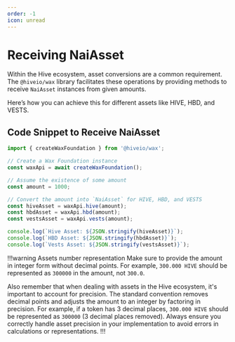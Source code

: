 ```yaml
---
order: -1
icon: unread
---
```


# Receiving NaiAsset

Within the Hive ecosystem, asset conversions are a common requirement. The `@hiveio/wax` library facilitates these operations by providing methods to receive `NaiAsset` instances from given amounts.

Here’s how you can achieve this for different assets like HIVE, HBD, and VESTS.

## Code Snippet to Receive NaiAsset

```typescript
import { createWaxFoundation } from '@hiveio/wax';

// Create a Wax Foundation instance
const waxApi = await createWaxFoundation();

// Assume the existence of some amount
const amount = 1000;

// Convert the amount into `NaiAsset` for HIVE, HBD, and VESTS
const hiveAsset = waxApi.hive(amount);
const hbdAsset = waxApi.hbd(amount);
const vestsAsset = waxApi.vests(amount);

console.log(`Hive Asset: ${JSON.stringify(hiveAsset)}`);
console.log(`HBD Asset: ${JSON.stringify(hbdAsset)}`);
console.log(`Vests Asset: ${JSON.stringify(vestsAsset)}`);
```

!!!warning Assets number representation
Make sure to provide the amount in integer form without decimal points. For example, `300.000 HIVE` should be represented as `300000` in the amount, not `300.0`.

Also remember that when dealing with assets in the Hive ecosystem, it's important to account for precision. The standard convention removes decimal points and adjusts the amount to an integer by factoring in precision. For example, if a token has 3 decimal places, `300.000 HIVE` should be represented as `300000` (3 decimal places removed). Always ensure you correctly handle asset precision in your implementation to avoid errors in calculations or representations.
!!!
